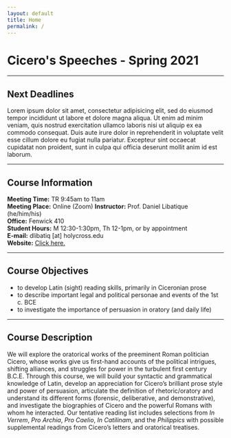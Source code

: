 ```yaml
---
layout: default
title: Home
permalink: /
---
```


# Cicero's Speeches - Spring 2021

***

## Next Deadlines

Lorem ipsum dolor sit amet, consectetur adipisicing elit, sed do eiusmod tempor incididunt ut labore et dolore magna aliqua. Ut enim ad minim veniam, quis nostrud exercitation ullamco laboris nisi ut aliquip ex ea commodo consequat. Duis aute irure dolor in reprehenderit in voluptate velit esse cillum dolore eu fugiat nulla pariatur. Excepteur sint occaecat cupidatat non proident, sunt in culpa qui officia deserunt mollit anim id est laborum.

***

## Course Information

**Meeting Time:** TR 9:45am to 11am  
**Meeting Place:**  Online (Zoom)
**Instructor:** Prof. Daniel Libatique (he/him/his)  
**Office:** Fenwick 410  
**Student Hours:** M 12:30-1:30pm, Th 12-1pm, or by appointment  
**E-mail:** dlibatiq [at] holycross.edu  
**Website:** [Click here.](https://libatique.info)

***

## Course Objectives

* to develop Latin (sight) reading skills, primarily in Ciceronian prose
* to describe important legal and political personae and events of the 1st c. BCE
* to investigate the importance of persuasion in oratory (and daily life)

***

## Course Description

We will explore the oratorical works of the preeminent Roman politician Cicero, whose works give us first-hand accounts of the political intrigues, shifting alliances, and struggles for power in the turbulent first century B.C.E. Through this course, we will build your syntactic and grammatical knowledge of Latin, develop an appreciation for Cicero’s brilliant prose style and power of persuasion, articulate the definition of rhetoric/oratory and understand its different forms (forensic, deliberative, and demonstrative), and investigate the biographies of Cicero and the powerful Romans with whom he interacted. Our tentative reading list includes selections from *In Verrem*, *Pro Archia*, *Pro Caelio*, *In Catilinam*, and the *Philippics* with possible supplemental readings from Cicero’s letters and oratorical treatises.
